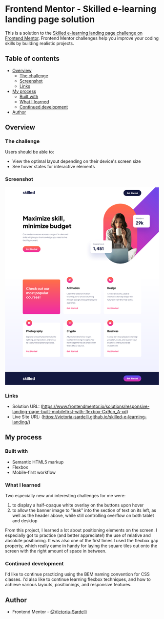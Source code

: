 # Frontend Mentor - Skilled e-learning landing page solution

This is a solution to the [Skilled e-learning landing page challenge on Frontend Mentor](https://www.frontendmentor.io/challenges/skilled-elearning-landing-page-S1ObDrZ8q). Frontend Mentor challenges help you improve your coding skills by building realistic projects.

## Table of contents

- [Overview](#overview)
  - [The challenge](#the-challenge)
  - [Screenshot](#screenshot)
  - [Links](#links)
- [My process](#my-process)
  - [Built with](#built-with)
  - [What I learned](#what-i-learned)
  - [Continued development](#continued-development)
- [Author](#author)

## Overview

### The challenge

Users should be able to:

- View the optimal layout depending on their device's screen size
- See hover states for interactive elements

### Screenshot

![](./screenshot.jpg)

### Links

- Solution URL: (https://www.frontendmentor.io/solutions/responsive-landing-page-built-mobilefirst-with-flexbox-Cx9cn_A-xd)
- Live Site URL: (https://victoria-sardelli.github.io/skilled-e-learning-landing/)

## My process

### Built with

- Semantic HTML5 markup
- Flexbox
- Mobile-first workflow

### What I learned

Two especially new and interesting challenges for me were:
1. to display a half-opaque white overlay on the buttons upon hover
2. to allow the banner image to "leak" into the section of text on its left, as well as the header above, while still controlling overflow on both tablet and desktop

From this project, I learned a lot about positioning elements on the screen. I especially got to practice (and better appreciate!) the use of relative and absolute positioning. It was also one of the first times I used the flexbox gap property, which really came in handy for laying the square tiles out onto the screen with the right amount of space in between.

### Continued development

I'd like to continue practicing using the BEM naming convention for CSS classes. I'd also like to continue learning flexbox techniques, and how to achieve various layouts, positionings, and responsive features.


## Author

- Frontend Mentor - [@Victoria-Sardelli](https://www.frontendmentor.io/profile/Victoria-Sardelli)